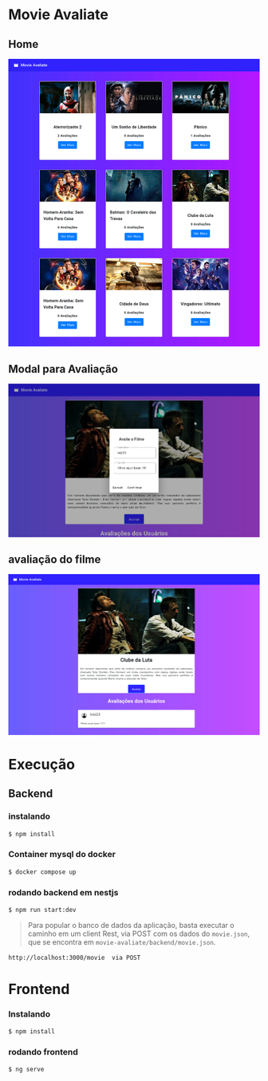 # Movie Avaliate

## Home
![alt text](frontend/src/assets/home.png)

## Modal para Avaliação
![alt text](frontend/src/assets/modal.png)

## avaliação do filme
![alt text](frontend/src/assets/avaliate.png)


# Execução
## Backend
### instalando
```bash
$ npm install 
```

### Container mysql do docker
```bash
$ docker compose up
```
### rodando backend em nestjs
```bash
$ npm run start:dev
```

> Para popular o banco de dados da aplicação, basta executar o caminho em um client Rest, via POST com os dados do `movie.json`, que se encontra em `movie-avaliate/backend/movie.json`.
~~~
http://localhost:3000/movie  via POST
~~~

# Frontend 

### Instalando
```bash
$ npm install 
```

### rodando frontend
```bash
$ ng serve
```


